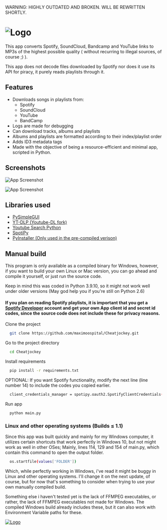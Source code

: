 WARNING: HIGHLY OUTDATED AND BROKEN. WILL BE REWRITTEN SHORTLY.
# ![Logo](https://i.imgur.com/Ox9eYbt.png)

This app converts Spotify, SoundCloud, Bandcamp and YouTube links to MP3s of the highest possible quality ( without recurring to illegal sources, of course ;) ).

This app does not decode files downloaded by Spotify nor does it use its API for piracy, it purely reads playlists through it.

## Features

- Downloads songs in playlists from:
    - Spotify
    - SoundCloud
    - YouTube
    - BandCamp
- Logs are made for debugging
- Can download tracks, albums and playlists
- Albums and playlists are formatted according to their index/playlist order
- Adds ID3 metadata tags
- Made with the objective of being a resource-efficient and minimal app, scripted in Python.


## Screenshots

![App Screenshot](https://i.imgur.com/Hw6Qf9E.png)

![App Screenshot](https://i.imgur.com/1OlvAay.png)


## Libraries used

 - [PySimpleGUI](https://github.com/PySimpleGUI/PySimpleGUI)
 - [YT-DLP (Youtube-DL fork)](https://github.com/yt-dlp/yt-dlp)
 - [Youtube Search Python](https://github.com/alexmercerind/youtube-search-python)
 - [SpotiPy](https://github.com/plamere/spotipy)
 - [PyInstaller (Only used in the pre-compiled verison)](https://github.com/pyinstaller/pyinstaller)

## Manual build

This program is only available as a compiled binary for Windows, however, if you want to build your own Linux or Mac version, you can go ahead and compile it yourself, or just run the source code.

Keep in mind this was coded in Python 3.9.10, so it might not work well under older versions (May god help you if you're still on Python 2.6)

#### If you plan on reading Spotify playlists, it is important that you get a [Spotify Developer](https://developer.spotify.com/) account and get your own App client id and secret id codes, since the source code does not include these for privacy reasons.

Clone the project

```bash
  git clone https://github.com/maximoospital/Cheatjockey.git
```

Go to the project directory

```bash
  cd Cheatjockey
```

Install requirements

```bash
  pip install -r requirements.txt
```
OPTIONAL: If you want Spotify functionality, modify the next line (line number 14) to include the codes you copied earlier.

```bash
  client_credentials_manager = spotipy.oauth2.SpotifyClientCredentials(client_id="Client ID goes here", client_secret="Client Secret goes here")
```
Run app

```bash
  python main.py
```

### Linux and other operating systems (Builds ≤ 1.1)

Since this app was built quickly and mainly for my Windows computer, it utilizes certain shortcuts that work perfectly in Windows 10, but not might work as well in other OSes; 
Mainly, lines 114, 129 and 154 of main.py, which contain this command to open the output folder.

```bash
  os.startfile(values['FOLDER'])
```
Which, while perfectly working in Windows, i've read it might be buggy in Linux and other operating systems. I'll change it on the next update, of course, but for now that's something to consider when trying to use your own manually compiled build.


Something else i haven't tested yet is the lack of FFMPEG executables, or rather, the lack of FFMPEG executables not made for Windows. The compiled Windows build already includes these, but it can also work with Environment Variable paths for these.

[![Logo](https://i.imgur.com/XlF4lM5.png)](https://github.com/maximoospital) 
